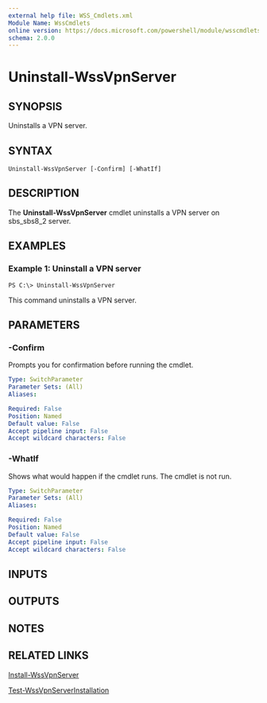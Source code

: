 ```yaml
---
external help file: WSS_Cmdlets.xml
Module Name: WssCmdlets
online version: https://docs.microsoft.com/powershell/module/wsscmdlets/uninstall-wssvpnserver?view=windowsserver2012-ps&wt.mc_id=ps-gethelp
schema: 2.0.0
---
```


# Uninstall-WssVpnServer

## SYNOPSIS
Uninstalls a VPN server.

## SYNTAX

```
Uninstall-WssVpnServer [-Confirm] [-WhatIf]
```

## DESCRIPTION
The **Uninstall-WssVpnServer** cmdlet uninstalls a VPN server on sbs_sbs8_2 server.

## EXAMPLES

### Example 1: Uninstall a VPN server
```
PS C:\> Uninstall-WssVpnServer
```

This command uninstalls a VPN server.

## PARAMETERS

### -Confirm
Prompts you for confirmation before running the cmdlet.

```yaml
Type: SwitchParameter
Parameter Sets: (All)
Aliases: 

Required: False
Position: Named
Default value: False
Accept pipeline input: False
Accept wildcard characters: False
```

### -WhatIf
Shows what would happen if the cmdlet runs.
The cmdlet is not run.

```yaml
Type: SwitchParameter
Parameter Sets: (All)
Aliases: 

Required: False
Position: Named
Default value: False
Accept pipeline input: False
Accept wildcard characters: False
```

## INPUTS

## OUTPUTS

## NOTES

## RELATED LINKS

[Install-WssVpnServer](./Install-WssVpnServer.md)

[Test-WssVpnServerInstallation](./Test-WssVpnServerInstallation.md)

